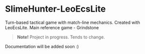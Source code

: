 # SlimeHunter-LeoEcsLite
Turn-based tactical game with match-line mechanics. Created with LeoEcsLite.
Main reference game - Grindstone

> **Note!** Project in progress. Tends to change.

Documentation will be added soon :)
